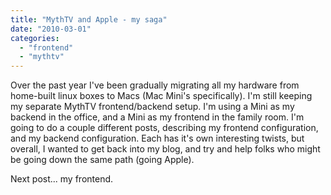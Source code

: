 ```yaml
---
title: "MythTV and Apple - my saga"
date: "2010-03-01"
categories: 
  - "frontend"
  - "mythtv"
---
```


Over the past year I've been gradually migrating all my hardware from home-built linux boxes to Macs (Mac Mini's specifically). I'm still keeping my separate MythTV frontend/backend setup. I'm using a Mini as my backend in the office, and a Mini as my frontend in the family room. I'm going to do a couple different posts, describing my frontend configuration, and my backend configuration. Each has it's own interesting twists, but overall, I wanted to get back into my blog, and try and help folks who might be going down the same path (going Apple).  
  
Next post... my frontend.
